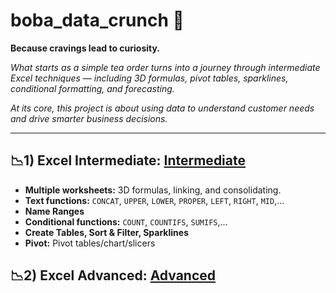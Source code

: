 # boba_data_crunch 🧋

**Because cravings lead to curiosity.**

_What starts as a simple tea order turns into a journey through intermediate Excel techniques — including 3D formulas, pivot tables, sparklines, conditional formatting, and forecasting._

_At its core, this project is about using data to understand customer needs and drive smarter business decisions._

---

## 📉1) Excel Intermediate: [Intermediate ]()
- **Multiple worksheets:** 3D formulas, linking, and consolidating.
- **Text functions:** ```CONCAT```, ```UPPER```, ```LOWER```, ```PROPER```, ```LEFT```, ```RIGHT```, ```MID```,...
- **Name Ranges**
- **Conditional functions:** ```COUNT```, ```COUNTIFS```, ```SUMIFS```,...
- **Create Tables, Sort & Filter, Sparklines**
- **Pivot:** Pivot tables/chart/slicers

## 📉2) Excel Advanced: [Advanced]()
